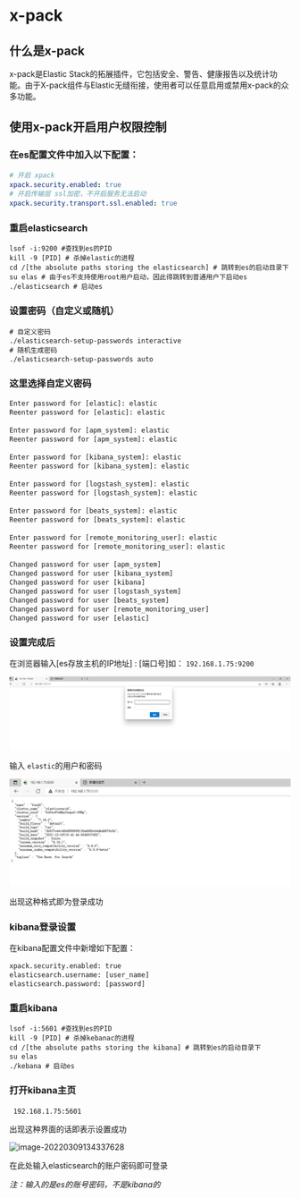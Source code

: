 # x-pack

## 什么是x-pack

x-pack是Elastic Stack的拓展插件，它包括安全、警告、健康报告以及统计功能。由于X-pack组件与Elastic无缝衔接，使用者可以任意启用或禁用x-pack的众多功能。

## 使用x-pack开启用户权限控制

### 在es配置文件中加入以下配置：

``` yml
# 开启 xpack
xpack.security.enabled: true
# 开启传输层 ssl加密，不开启服务无法启动
xpack.security.transport.ssl.enabled: true
```

### 重启elasticsearch

``` 
lsof -i:9200 #查找到es的PID
kill -9 [PID] # 杀掉elastic的进程
cd /[the absolute paths storing the elasticsearch] # 跳转到es的启动目录下
su elas # 由于es不支持使用root用户启动，因此得跳转到普通用户下启动es
./elasticsearch # 启动es
```

### 设置密码（自定义或随机）

``` linux
# 自定义密码
./elasticsearch-setup-passwords interactive
# 随机生成密码
./elasticsearch-setup-passwords auto
```

### 这里选择自定义密码

``` 
Enter password for [elastic]: elastic
Reenter password for [elastic]: elastic

Enter password for [apm_system]: elastic
Reenter password for [apm_system]: elastic

Enter password for [kibana_system]: elastic
Reenter password for [kibana_system]: elastic

Enter password for [logstash_system]: elastic
Reenter password for [logstash_system]: elastic

Enter password for [beats_system]: elastic
Reenter password for [beats_system]: elastic

Enter password for [remote_monitoring_user]: elastic
Reenter password for [remote_monitoring_user]: elastic

Changed password for user [apm_system]
Changed password for user [kibana_system]
Changed password for user [kibana]
Changed password for user [logstash_system]
Changed password for user [beats_system]
Changed password for user [remote_monitoring_user]
Changed password for user [elastic]
```

### 设置完成后

在浏览器输入[es存放主机的IP地址] : [端口号]如： ` 192.168.1.75:9200 `

![image-20220309132456883](https://raw.githubusercontent.com/Link3750/pictureRpository/main/pic/202301032046809.png)

输入 `elastic`的用户和密码

![image-20220309132557636](https://raw.githubusercontent.com/Link3750/pictureRpository/main/pic/202301032046745.png)

出现这种格式即为登录成功

### kibana登录设置

在kibana配置文件中新增如下配置：

``` 
xpack.security.enabled: true
elasticsearch.username: [user_name]
elasticsearch.password: [password]
```

### 重启kibana

``` 
lsof -i:5601 #查找到es的PID
kill -9 [PID] # 杀掉kebanac的进程
cd /[the absolute paths storing the kibana] # 跳转到es的启动目录下
su elas
./kebana # 启动es
```

### 打开kibana主页

``` 192.168.1.75:5601```

出现这种界面的话即表示设置成功

![image-20220309134337628](https://raw.githubusercontent.com/Link3750/pictureRpository/main/pic/202301032047710.png)

在此处输入elasticsearch的账户密码即可登录

*注：输入的是es的账号密码，不是kibana的*

